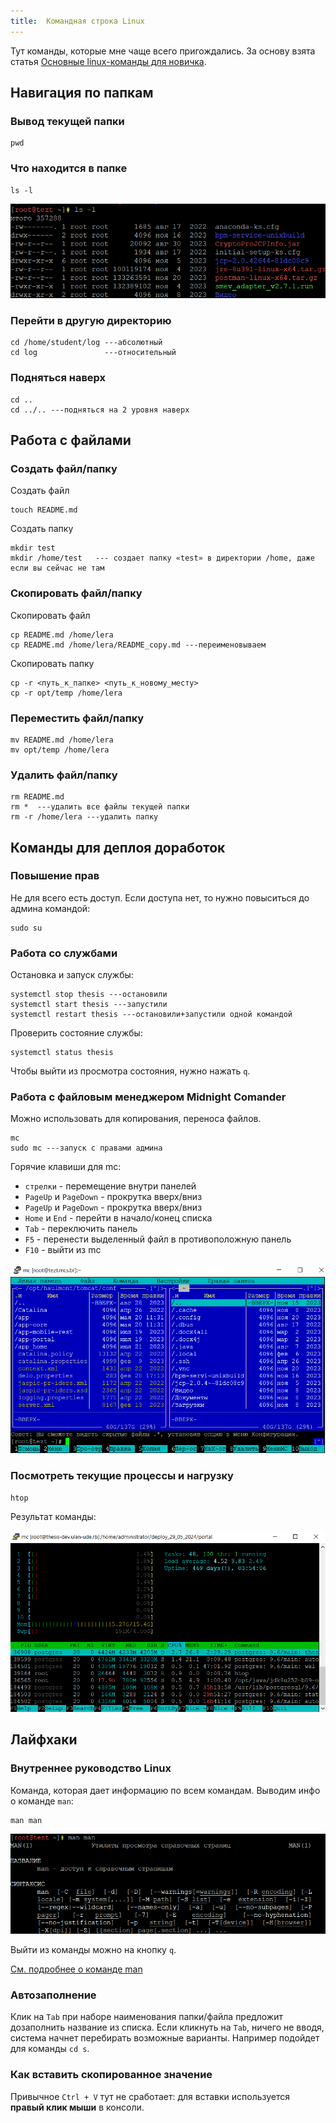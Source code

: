 ```yaml
---
title:  Командная строка Linux
---
```



Тут команды, которые мне чаще всего пригождались. За основу взята статья [Основные linux-команды для новичка](https://habr.com/ru/articles/501442/).

## Навигация по папкам

### Вывод текущей папки

```
pwd
```

### Что находится в папке

```
ls -l
```

![alt text](image-1.png)

### Перейти в другую директорию

```
cd /home/student/log ---абсолютный
cd log               ---относительный
```

### Подняться наверх

```
cd ..
cd ../.. ---подняться на 2 уровня наверх
```

## Работа с файлами

### Создать файл/папку

Создать файл
```
touch README.md
```
Создать папку

```
mkdir test
mkdir /home/test   --- создает папку «test» в директории /home, даже если вы сейчас не там
```

### Скопировать файл/папку

Скопировать файл
```
cp README.md /home/lera
cp README.md /home/lera/README_copy.md ---переименовываем
```

Скопировать папку
```
cp -r <путь_к_папке> <путь_к_новому_месту>
cp -r opt/temp /home/lera
```

### Переместить файл/папку

```
mv README.md /home/lera
mv opt/temp /home/lera
```

### Удалить файл/папку

```
rm README.md
rm *  ---удалить все файлы текущей папки
rm -r /home/lera ---удалить папку
```

## Команды для деплоя доработок

### Повышение прав

Не для всего есть доступ. Если доступа нет, то нужно повыситься до админа командой:

```
sudo su
```

### Работа со службами

Остановка и запуск службы:

```
systemctl stop thesis ---остановили
systemctl start thesis ---запустили
systemctl restart thesis ---остановили+запустили одной командой
```

Проверить состояние службы:

```
systemctl status thesis
```

Чтобы выйти из просмотра состояния, нужно нажать `q`.

### Работа с файловым менеджером Midnight Comander

Можно использовать для копирования, переноса файлов.

```
mc
sudo mc ---запуск с правами админа
```

Горячие клавиши для mc:

- `стрелки` - перемещение внутри панелей
- `PageUp` и `PageDown` - прокрутка вверх/вниз
- `PageUp` и `PageDown` - прокрутка вверх/вниз
- `Home` и `End` - перейти в начало/конец списка
- `Tab` - переключить панель
- `F5` - перенести выделенный файл в противоположную панель
- `F10` - выйти из mc

![alt text](image-3.png)

### Посмотреть текущие процессы и нагрузку

```
htop
```

Результат команды:

![alt text](image-4.png)

## Лайфхаки

### Внутреннее руководство Linux

Команда, которая дает информацию по всем командам. Выводим инфо о команде `man`:

```
man man
```

![alt text](image-2.png)

Выйти из команды можно на кнопку `q`.

[См. подробнее о команде man](https://losst.pro/chto-takoe-man)

### Автозаполнение

Клик на `Tab` при наборе наименования папки/файла предложит дозаполнить название из списка. Если кликнуть на `Tab`, ничего не вводя, система начнет перебирать возможные варианты.
Например подойдет для команды `cd s`.

### Как вставить скопированное значение

Привычное `Ctrl + V` тут не сработает: для вставки используется **правый клик мыши** в консоли.